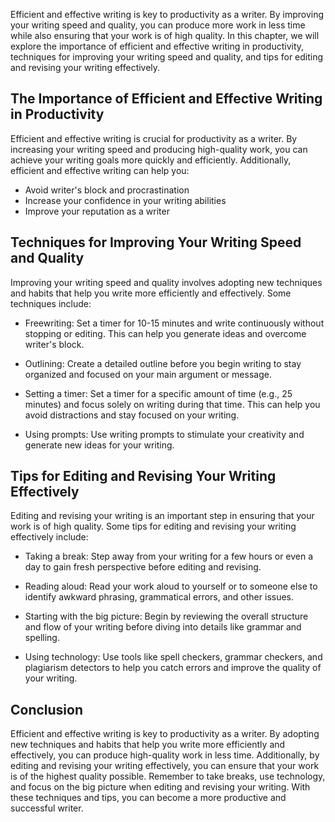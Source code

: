 
Efficient and effective writing is key to productivity as a writer. By improving your writing speed and quality, you can produce more work in less time while also ensuring that your work is of high quality. In this chapter, we will explore the importance of efficient and effective writing in productivity, techniques for improving your writing speed and quality, and tips for editing and revising your writing effectively.

The Importance of Efficient and Effective Writing in Productivity
-----------------------------------------------------------------

Efficient and effective writing is crucial for productivity as a writer. By increasing your writing speed and producing high-quality work, you can achieve your writing goals more quickly and efficiently. Additionally, efficient and effective writing can help you:

* Avoid writer's block and procrastination
* Increase your confidence in your writing abilities
* Improve your reputation as a writer

Techniques for Improving Your Writing Speed and Quality
-------------------------------------------------------

Improving your writing speed and quality involves adopting new techniques and habits that help you write more efficiently and effectively. Some techniques include:

* Freewriting: Set a timer for 10-15 minutes and write continuously without stopping or editing. This can help you generate ideas and overcome writer's block.

* Outlining: Create a detailed outline before you begin writing to stay organized and focused on your main argument or message.

* Setting a timer: Set a timer for a specific amount of time (e.g., 25 minutes) and focus solely on writing during that time. This can help you avoid distractions and stay focused on your writing.

* Using prompts: Use writing prompts to stimulate your creativity and generate new ideas for your writing.

Tips for Editing and Revising Your Writing Effectively
------------------------------------------------------

Editing and revising your writing is an important step in ensuring that your work is of high quality. Some tips for editing and revising your writing effectively include:

* Taking a break: Step away from your writing for a few hours or even a day to gain fresh perspective before editing and revising.

* Reading aloud: Read your work aloud to yourself or to someone else to identify awkward phrasing, grammatical errors, and other issues.

* Starting with the big picture: Begin by reviewing the overall structure and flow of your writing before diving into details like grammar and spelling.

* Using technology: Use tools like spell checkers, grammar checkers, and plagiarism detectors to help you catch errors and improve the quality of your writing.

Conclusion
----------

Efficient and effective writing is key to productivity as a writer. By adopting new techniques and habits that help you write more efficiently and effectively, you can produce high-quality work in less time. Additionally, by editing and revising your writing effectively, you can ensure that your work is of the highest quality possible. Remember to take breaks, use technology, and focus on the big picture when editing and revising your writing. With these techniques and tips, you can become a more productive and successful writer.
